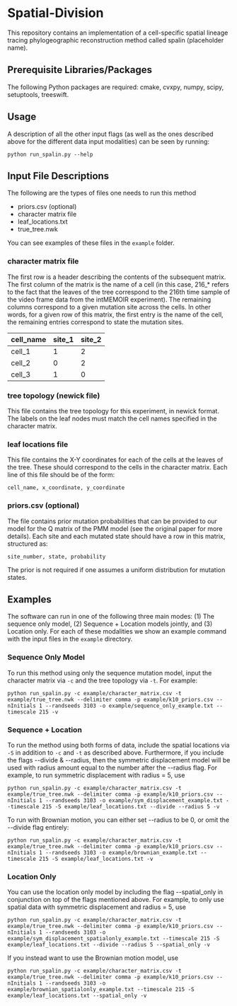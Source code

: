 # Spatial-Division

This repository contains an implementation of a cell-specific spatial lineage tracing phylogeographic reconstruction method called spalin (placeholder name).

## Prerequisite Libraries/Packages
The following Python packages are required: cmake, cvxpy, numpy, scipy, setuptools, treeswift.

## Usage
A description of all the other input flags (as well as the ones described above for the different data input modalities) can be seen by running:
```
python run_spalin.py --help
```

## Input File Descriptions
The following are the types of files one needs to run this method

- priors.csv (optional)
- character matrix file
- leaf_locations.txt
- true_tree.nwk

You can see examples of these files in the `example` folder.

### character matrix file
The first row is a header describing the contents of the subsequent matrix. The first column of the matrix is the name of a cell (in this case, 216_* refers to the fact that the leaves of the tree correspond to the 216th time sample of the video frame data from the intMEMOIR experiment). The remaining columns correspond to a given mutation site across the cells. In other words, for a given row of this matrix, the first entry is the name of the cell, the remaining  entries correspond to state the mutation sites. 

| cell_name  | site_1 | site_2 |
| ------------- | ------------- | ------------- |
| cell_1  | 1  | 2  |
| cell_2  | 0  | 2  |
| cell_3  | 1  | 0  |

### tree topology (newick file)
This file contains the tree topology for this experiment, in newick format. The labels on the leaf nodes must match the cell names specified in the character matrix.

### leaf locations file
This file contains the X-Y coordinates for each of the cells at the leaves of the tree. These should correspond to the cells in the character matrix. Each line of this file should be of the form:

```
cell_name, x_coordinate, y_coordinate
```

### priors.csv (optional)
The file contains prior mutation probabilities that can be provided to our model for the Q matrix of the PMM model (see the original paper for more details). Each site and each mutated state should have a row in this matrix, structured as:

```
site_number, state, probability 
```
The prior is not required if one assumes a uniform distribution for mutation states.

## Examples
The software can run in one of the following three main modes: (1) The sequence only model, (2) Sequence + Location models jointly, and (3) Location only. 
For each of these modalities we show an example command with the input files in the `example` directory.

### Sequence Only Model

To run this method using only the sequence mutation model, input the character matrix via `-c` and the tree topology via `-t`. For example: 
```
python run_spalin.py -c example/character_matrix.csv -t example/true_tree.nwk --delimiter comma -p example/k10_priors.csv --nInitials 1 --randseeds 3103 -o example/sequence_only_example.txt --timescale 215 -v
```

### Sequence + Location
To run the method using both forms of data, include the spatial locations via `-S` in addition to `-c` and `-t` as described above. Furthermore, if you include the flags --divide & --radius, then the symmetric displacement model will be used with radius amount equal to the number after the --radius flag. For example, to run symmetric displacement with radius = 5, use
```
python run_spalin.py -c example/character_matrix.csv -t example/true_tree.nwk --delimiter comma -p example/k10_priors.csv --nInitials 1 --randseeds 3103 -o example/sym_displacement_example.txt --timescale 215 -S example/leaf_locations.txt --divide --radius 5 -v
```

To run with Brownian motion, you can either set --radius to be 0, or omit the --divide flag entirely: 
```
python run_spalin.py -c example/character_matrix.csv -t example/true_tree.nwk --delimiter comma -p example/k10_priors.csv --nInitials 1 --randseeds 3103 -o example/brownian_example.txt --timescale 215 -S example/leaf_locations.txt -v
```

### Location Only
You can use the location only model by including the flag --spatial_only in conjunction on top of the flags mentioned above. 
For example, to only use spatial data with symmetric displacement and radius = 5, use
```
python run_spalin.py -c example/character_matrix.csv -t example/true_tree.nwk --delimiter comma -p example/k10_priors.csv --nInitials 1 --randseeds 3103 -o example/sym_displacement_spatialonly_example.txt --timescale 215 -S example/leaf_locations.txt --divide --radius 5 --spatial_only -v
```
If you instead want to use the Brownian motion model, use
```
python run_spalin.py -c example/character_matrix.csv -t example/true_tree.nwk --delimiter comma -p example/k10_priors.csv --nInitials 1 --randseeds 3103 -o example/brownian_spatialonly_example.txt --timescale 215 -S example/leaf_locations.txt --spatial_only -v
```

